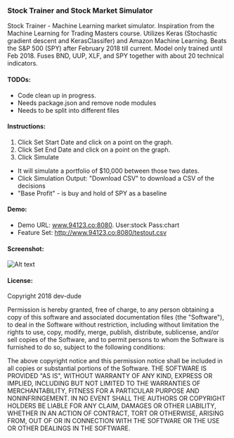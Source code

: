 ### Stock Trainer and Stock Market Simulator

Stock Trainer - Machine Learning market simulator. Inspiration from the Machine Learning for Trading Masters course. Utilizes Keras (Stochastic gradient descent and KerasClassifer) and Amazon Machine Learning. Beats the S&P 500 (SPY) after February 2018 till current. Model only trained until Feb 2018. Fuses BND, UUP, XLF, and SPY together with about 20 technical indicators. 

#### TODOs:

* Code clean up in progress. 
* Needs package.json and remove node modules
* Needs to be split into different files

#### Instructions:

1. Click Set Start Date and click on a point on the graph. 
2. Click Set End Date and click on a point on the graph. 
3. Click Simulate

* It will simulate a portfolio of $10,000 between those two dates. 
* Click Simulation Output: "Download CSV" to download a CSV of the decisions
* "Base Profit" - is buy and hold of SPY as a baseline

#### Demo:

* Demo URL: www.94123.co:8080. User:stock Pass:chart
* Feature Set: http://www.94123.co:8080/testout.csv

#### Screenshot:

![Alt text](https://raw.githubusercontent.com/dev-dude/stock-trainer/feature/use-2-models-for-simulation-new/simulator_dashboard.png?raw=true "Stock Trainer Dashboard")

#### License:

Copyright 2018 dev-dude

Permission is hereby granted, free of charge, to any person obtaining a copy of this software and associated documentation files (the "Software"), to deal in the Software without restriction, including without limitation the rights to use, copy, modify, merge, publish, distribute, sublicense, and/or sell copies of the Software, and to permit persons to whom the Software is furnished to do so, subject to the following conditions:

The above copyright notice and this permission notice shall be included in all copies or substantial portions of the Software.
THE SOFTWARE IS PROVIDED "AS IS", WITHOUT WARRANTY OF ANY KIND, EXPRESS OR IMPLIED, INCLUDING BUT NOT LIMITED TO THE WARRANTIES OF MERCHANTABILITY, FITNESS FOR A PARTICULAR PURPOSE AND NONINFRINGEMENT. IN NO EVENT SHALL THE AUTHORS OR COPYRIGHT HOLDERS BE LIABLE FOR ANY CLAIM, DAMAGES OR OTHER LIABILITY, WHETHER IN AN ACTION OF CONTRACT, TORT OR OTHERWISE, ARISING FROM, OUT OF OR IN CONNECTION WITH THE SOFTWARE OR THE USE OR OTHER DEALINGS IN THE SOFTWARE.
